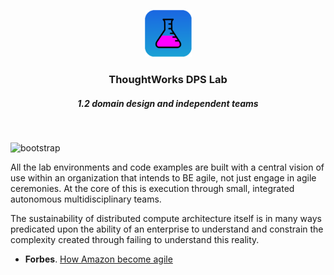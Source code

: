 <div align="center">
	<p>
		<img alt="CircleCI Logo" src="https://github.com/ThoughtWorks-DPS/lab-documentation/blob/master/doc/img/dps-lab.png?sanitize=true" width="75" />
	</p>
  <h3>ThoughtWorks DPS Lab</h3>
  <h5>1.2 domain design and independent teams</h5>
</div>
<br />

![bootstrap](https://img.shields.io/badge/document-EarlyDraft-yellow.svg?style=flat)  

All the lab environments and code examples are built with a central vision of use within an organization that intends to BE agile, not just engage in agile ceremonies. At the core of this is execution through small, integrated autonomous multidisciplinary teams.   

The sustainability of distributed compute architecture itself is in many ways predicated upon the ability of an enterprise to understand and constrain the complexity created through failing to understand this reality.    

* **Forbes**. [How Amazon become agile](https://www.forbes.com/sites/stevedenning/2019/06/02/how-amazon-became-agile/?sh=28e9acb731aa)
